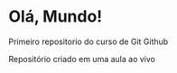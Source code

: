 # Olá, Mundo!
 Primeiro repositorio do curso de Git Github

 Repositório criado em uma aula ao vivo
